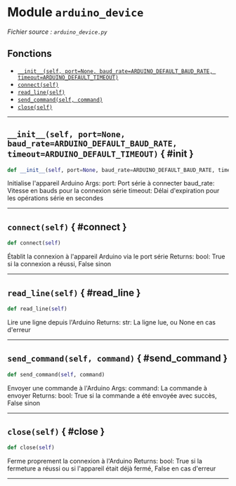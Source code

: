 # Module `arduino_device`

*Fichier source : `arduino_device.py`*

## Fonctions
- [`__init__(self, port=None, baud_rate=ARDUINO_DEFAULT_BAUD_RATE, timeout=ARDUINO_DEFAULT_TIMEOUT)`](#__init__)
- [`connect(self)`](#connect)
- [`read_line(self)`](#read_line)
- [`send_command(self, command)`](#send_command)
- [`close(self)`](#close)

---

## `__init__(self, port=None, baud_rate=ARDUINO_DEFAULT_BAUD_RATE, timeout=ARDUINO_DEFAULT_TIMEOUT)` { #__init__ }

```python
def __init__(self, port=None, baud_rate=ARDUINO_DEFAULT_BAUD_RATE, timeout=ARDUINO_DEFAULT_TIMEOUT)
```

Initialise l'appareil Arduino
Args:
port: Port série à connecter
baud_rate: Vitesse en bauds pour la connexion série
timeout: Délai d'expiration pour les opérations série en secondes

---

## `connect(self)` { #connect }

```python
def connect(self)
```

Établit la connexion à l'appareil Arduino via le port série
Returns:
bool: True si la connexion a réussi, False sinon

---

## `read_line(self)` { #read_line }

```python
def read_line(self)
```

Lire une ligne depuis l'Arduino
Returns:
str: La ligne lue, ou None en cas d'erreur

---

## `send_command(self, command)` { #send_command }

```python
def send_command(self, command)
```

Envoyer une commande à l'Arduino
Args:
command: La commande à envoyer
Returns:
bool: True si la commande a été envoyée avec succès, False sinon

---

## `close(self)` { #close }

```python
def close(self)
```

Ferme proprement la connexion à l'Arduino
Returns:
bool: True si la fermeture a réussi ou si l'appareil était déjà fermé, False en cas d'erreur

---

